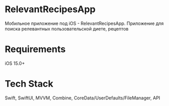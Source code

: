 # RelevantRecipesApp
Мобильное приложение под iOS - RelevantRecipesApp. Приложение для поиска релевантных пользовательской диете, рецептов

# Requirements
iOS 15.0+

# Tech Stack
Swift, SwiftUI, MVVM, Combine, CoreData/UserDefaults/FileManager, API

